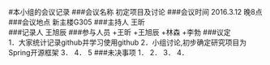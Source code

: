 #本小组的会议记录
###会议名称	初定项目及讨论
###会议时间	2016.3.12 晚8点
###会议地点	新主楼G305
###主持人	王昕	
###记录人	王旭辰
###参与人员 +王昕 +王旭辰 +林森 +李勃
###议定</br>	1．大家统计记录github并学习使用github
	2．小组讨论,初步确定研究项目为Spring开源框架
	3．
	4．
	5
###未决事项	1．
	2．
	3．
	4．
